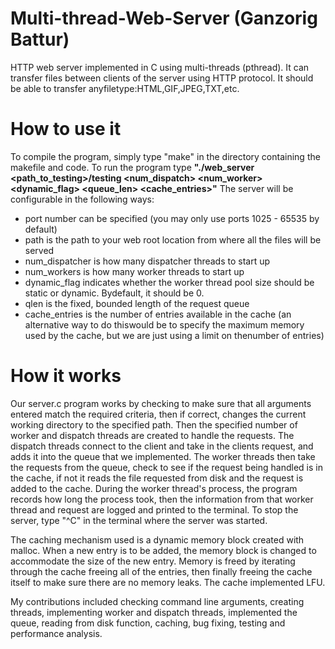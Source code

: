 # Multi-thread-Web-Server (Ganzorig Battur)

HTTP web server implemented in C using multi-threads (pthread). It can transfer files between clients of the server using HTTP protocol. It should be able to transfer anyfiletype:HTML,GIF,JPEG,TXT,etc.

# How to use it
To compile the program, simply type "make" in the directory containing the makefile and code. To run the program type **"./web_server <port> <path_to_testing>/testing <num_dispatch> <num_worker> <dynamic_flag> <queue_len> <cache_entries>"**
  The server will be configurable in the following ways:
  * port​ number can be specified (you may only use ports 1025 - 65535 by default)
  * path​ is the path to your web root location from where all the files will be served
  * num_dispatcher​ is how many dispatcher threads to start up
  * num_workers​ is how many worker threads to start up
  * dynamic_flag​ indicates whether the worker thread pool size should be static or dynamic. Bydefault, it should be 0.
  * qlen​ is the fixed, bounded length of the request queue
  * cache_entries​ is the number of entries available in the cache (an alternative way to do thiswould be to specify the maximum memory used by the cache, but we are just using a limit on thenumber of entries)

# How it works
Our server.c program works by checking to make sure that all arguments entered match the required criteria, then if correct, changes the current working directory to the specified path. Then the specified number of worker and dispatch threads are created to handle the requests. The dispatch threads connect to the client and take in the clients request, and adds it into the queue that we implemented. The worker threads then take the requests from the queue, check to see if the request being handled is in the cache, if not it reads the file requested from disk and the request is added to the cache. During the worker thread's process, the program records how long the process took, then the information from that worker thread and request are logged and printed to the terminal. To stop the server, type "^C" in the terminal where the server was started. 

The caching mechanism used is a dynamic memory block created with malloc. When a new entry is to be added, the memory block is changed to accommodate the size of the new entry. Memory is freed by iterating through the cache freeing all of the entries, then finally freeing the cache itself to make sure there are no memory leaks. The cache implemented LFU.

My contributions included checking command line arguments, creating threads, implementing worker and dispatch threads, implemented the queue, reading from disk function, caching, bug fixing, testing and performance analysis.


